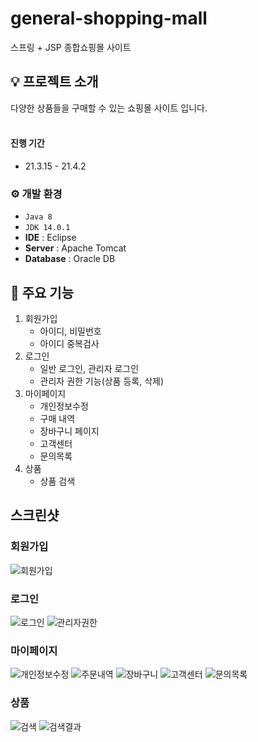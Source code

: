 # general-shopping-mall
스프링 + JSP 종합쇼핑몰 사이트

## 💡 프로젝트 소개
다양한 상품들을 구매할 수 있는 쇼핑몰 사이트 입니다.<br>
<br>

#### 진행 기간
* 21.3.15 - 21.4.2

### ⚙️ 개발 환경
- `Java 8`
- `JDK 14.0.1`
- **IDE** : Eclipse
- **Server** : Apache Tomcat
- **Database** : Oracle DB

## 📌 주요 기능
1. 회원가입
   * 아이디, 비밀번호
   * 아이디 중복검사
2. 로그인
   * 일반 로그인, 관리자 로그인
   * 관리자 권한 기능(상품 등록, 삭제)
3. 마이페이지
   * 개인정보수정
   * 구매 내역
   * 장바구니 페이지
   * 고객센터
   * 문의목록
4. 상품
   * 상품 검색

## 스크린샷

### 회원가입
![회원가입](https://github.com/cjw2474/general-shopping-mall/assets/127098229/ab71c709-1c9e-470c-80f4-290a7083e076)

### 로그인
![로그인](https://github.com/cjw2474/general-shopping-mall/assets/127098229/f960c447-4fcc-492d-a16d-aa6a40cf88f4)
![관리자권한](https://github.com/cjw2474/general-shopping-mall/assets/127098229/2fbb1f5a-5889-4779-b351-f51646428eef)

### 마이페이지
![개인정보수정](https://github.com/cjw2474/general-shopping-mall/assets/127098229/c4ab9651-dd52-47fd-b990-ce9ea7ac642d)
![주문내역](https://github.com/cjw2474/general-shopping-mall/assets/127098229/01ae9523-c8f7-4036-b49a-c57b8c1fda44)
![장바구니](https://github.com/cjw2474/general-shopping-mall/assets/127098229/7dc3221e-454d-4816-88ef-cea6da137a30)
![고객센터](https://github.com/cjw2474/general-shopping-mall/assets/127098229/4f0083f4-21c8-47cc-a565-e676646ad378)
![문의목록](https://github.com/cjw2474/general-shopping-mall/assets/127098229/f502a984-71ed-4e1b-847f-d6feb78a921e)

### 상품
![검색](https://github.com/cjw2474/general-shopping-mall/assets/127098229/63ae4f0a-19af-4bfd-949d-9222f4bd6e8b)
![검색결과](https://github.com/cjw2474/general-shopping-mall/assets/127098229/32e1d08c-8396-4f78-8d10-ec95a67caeed)

